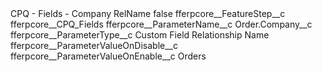 <?xml version="1.0" encoding="UTF-8"?>
<CustomMetadata xmlns="http://soap.sforce.com/2006/04/metadata" xmlns:xsi="http://www.w3.org/2001/XMLSchema-instance" xmlns:xsd="http://www.w3.org/2001/XMLSchema">
    <label>CPQ - Fields - Company RelName</label>
    <protected>false</protected>
    <values>
        <field>fferpcore__FeatureStep__c</field>
        <value xsi:type="xsd:string">fferpcore__CPQ_Fields</value>
    </values>
    <values>
        <field>fferpcore__ParameterName__c</field>
        <value xsi:type="xsd:string">Order.Company__c</value>
    </values>
    <values>
        <field>fferpcore__ParameterType__c</field>
        <value xsi:type="xsd:string">Custom Field Relationship Name</value>
    </values>
    <values>
        <field>fferpcore__ParameterValueOnDisable__c</field>
        <value xsi:nil="true"/>
    </values>
    <values>
        <field>fferpcore__ParameterValueOnEnable__c</field>
        <value xsi:type="xsd:string">Orders</value>
    </values>
</CustomMetadata>

